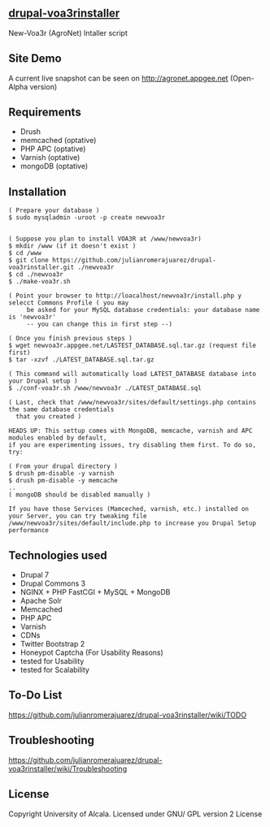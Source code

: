 [drupal-voa3rinstaller](#)
--

New-Voa3r (AgroNet) Intaller script

Site Demo
--

A current live snapshot can be seen on http://agronet.appgee.net (Open-Alpha version)

Requirements
--

- Drush  
- memcached (optative)
- PHP APC (optative)
- Varnish (optative)
- mongoDB (optative) 

Installation
--
    
    ( Prepare your database )
    $ sudo mysqladmin -uroot -p create newvoa3r
     
    
    ( Suppose you plan to install VOA3R at /www/newvoa3r)
    $ mkdir /www (if it doesn't exist )
    $ cd /www
    $ git clone https://github.com/julianromerajuarez/drupal-voa3rinstaller.git ./newvoa3r
    $ cd ./newvoa3r
    $ ./make-voa3r.sh 
    
    ( Point your browser to http://loacalhost/newvoa3r/install.php y selecct Commons Profile ( you may 
         be asked for your MySQL database credentials: your database name is 'newvoa3r' 
         -- you can change this in first step --)

    ( Once you finish previous steps )
    $ wget newvoa3r.appgee.net/LASTEST_DATABASE.sql.tar.gz (request file first)
    $ tar -xzvf ./LATEST_DATABASE.sql.tar.gz
    
    ( This command will automatically load LATEST_DATABASE database into your Drupal setup )
    $ ./conf-voa3r.sh /www/newvoa3r ./LATEST_DATABASE.sql 

    ( Last, check that /www/newvoa3r/sites/default/settings.php contains the same database credentials 
      that you created )

    HEADS UP: This settup comes with MongoDB, memcache, varnish and APC modules enabled by default,
    if you are experimenting issues, try disabling them first. To do so, try:
    
    ( From your drupal directory )
    $ drush pm-disable -y varnish
    $ drush pm-disable -y memcache
    ..
    ( mongoDB should be disabled manually )

    If you have those Services (Mamceched, varnish, etc.) installed on your Server, you can try tweaking file
    /www/newvoa3r/sites/default/include.php to increase you Drupal Setup performance 
    
   


Technologies used
--

- Drupal 7
- Drupal Commons 3
- NGINX + PHP FastCGI + MySQL +  MongoDB
- Apache Solr
- Memcached
- PHP APC
- Varnish
- CDNs
- Twitter Bootstrap 2 
- Honeypot Captcha (For Usability Reasons)
- tested for Usability
- tested for Scalability

To-Do List
--

https://github.com/julianromerajuarez/drupal-voa3rinstaller/wiki/TODO

Troubleshooting
--

https://github.com/julianromerajuarez/drupal-voa3rinstaller/wiki/Troubleshooting

License
--

Copyright University of Alcala. Licensed under GNU/ GPL version 2 License  
